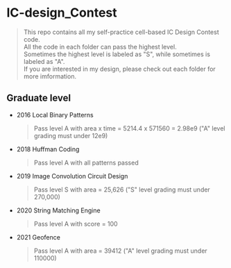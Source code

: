 # IC-design_Contest
> This repo contains all my self-practice cell-based IC Design Contest code.  
> All the code in each folder can pass the highest level.  
> Sometimes the highest level is labeled as "S", while sometimes is labeled as "A".   
> If you are interested in my design, please check out each folder for more imformation.

## Graduate level 
- 2016 Local Binary Patterns
  > Pass level A with area x time = 5214.4 x 571560 = 2.98e9 ("A" level grading must under 12e9)  
- 2018 Huffman Coding
  > Pass level A with all patterns passed
- 2019 Image Convolution Circuit Design
  > Pass level S with area = 25,626 ("S" level grading must under 270,000)    
- 2020 String Matching Engine
  > Pass level A with score = 100  
- 2021 Geofence  
  > Pass level A with area = 39412 ("A" level grading must under 110000)    
